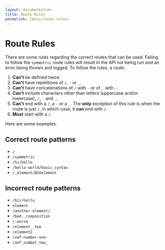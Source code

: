 ```yaml
---
layout: documentation
title: Route Rules
permalink: /docs/route-rules/
---
```


# Route Rules

There are some rules regarding the correct routes that can be used. Failing to follow the `symmetric` route rules will result in the API not being run and an error being thrown and logged. To follow the rules, a route:

1. **Can't** be defined twice.
2. **Can't** have repetitions of `/`, `-` or `_`.
3. **Can't** have concatenations of `/` with `-` or of `_` with `-`.
4. **Can't** include characters other than letters (uppercase and/or lowercase), `/`, `-` and `_`.
5. **Can't** end with a `/`, a `-` or a `_`. The **only** exception of this rule is when the route is just `/`, in which case, it **can** end with `/`.
6. **Must** start with a `/`.

Here are some examples.

## Correct route patterns

- `/`
- `/symmetric`
- `/hi/hello`
- `/hello-world/basic_syntax`
- `/_element/BIGelement`

## Incorrect route patterns

- `/hi//hello`
- `element`
- `/another-element/`
- `/bad-_composition`
- `/-worse`
- `/element__two`
- `/element2`
- `/oof-number-one-`
- `/oof_number_two_`
